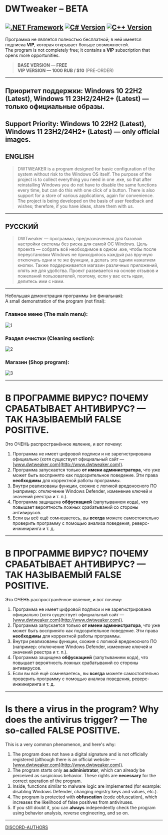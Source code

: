 # DWTweaker – BETA

[![.NET Framework](https://img.shields.io/badge/.NET%20Framework-4.x-blueviolet)](https://dotnet.microsoft.com/)  [![C# Version](https://img.shields.io/badge/C%23-7.3-brightgreen)](https://learn.microsoft.com/dotnet/csharp/whats-new/csharp-7-3)  [![C++ Version](https://img.shields.io/badge/C++-20%2B-00599C)](https://en.cppreference.com/w/cpp/20)
---

Программа не является полностью бесплатной; в ней имеется подписка **VIP**, которая открывает больше возможностей.  
The program is not completely free; it contains a **VIP** subscription that opens more opportunities.  

> **BASE VERSION — FREE**  
> **VIP VERSION — 1000 RUB / $10** (PRE-ORDER)

---

## Приоритет поддержки: Windows 10 22H2 (Latest), Windows 11 23H2/24H2+ (Latest) — только официальные образы.  
## Support Priority: Windows 10 22H2 (Latest), Windows 11 23H2/24H2+ (Latest) — only official images.

## ENGLISH

> DWTWEAKER is a program designed for basic configuration of the system without risk to the Windows OS itself. The purpose of the project is to collect everything you need in one .exe, so that after reinstalling Windows you do not have to disable the same functions every time, but can do this with one click of a button. There is also support for a store of various applications, again for convenience. The project is being developed on the basis of user feedback and wishes; therefore, if you have ideas, share them with us.

---

## РУССКИЙ

> DWTweaker — программа, предназначенная для базовой настройки системы без риска для самой ОС Windows. Цель проекта — собрать всё необходимое в одном .exe, чтобы после переустановки Windows не приходилось каждый раз вручную отключать одни и те же функции, а делать это одним нажатием кнопки. Также поддерживается магазин различных приложений, опять же для удобства. Проект развивается на основе отзывов и пожеланий пользователей, поэтому, если у вас есть идеи, делитесь ими с нами.

---

Небольшая демонстрация программы (не финальная):  
A small demonstration of the program (not final):

### Главное меню (The main menu):  
![1](https://github.com/user-attachments/assets/e212ca57-bebe-4e6e-b0c8-58913e7a22ff)

### Раздел очистки (Cleaning section):  
![2](https://github.com/user-attachments/assets/4a506646-802a-47e6-80ff-bc5293f88aaf)

### Магазин (Shop program):  
![3](https://github.com/user-attachments/assets/120c844d-d894-4892-ad45-07e99685401d)

---

# В ПРОГРАММЕ ВИРУС? ПОЧЕМУ СРАБАТЫВАЕТ АНТИВИРУС? — ТАК НАЗЫВАЕМЫЙ FALSE POSITIVE.  
Это ОЧЕНЬ распространённое явление, и вот почему:

1. Программа не имеет цифровой подписи и не зарегистрирована официально (хотя существует официальный сайт — [www.dwtweaker.com](http://www.dwtweaker.com)).  
2. Программа запускается только **от имени администратора**, что уже может быть воспринято как подозрительное поведение. Эти права **необходимы** для корректной работы программы.  
3. Внутри реализованы функции, схожие с логикой вредоносного ПО (например: отключение Windows Defender, изменение ключей и значений реестра и т. п.).  
4. Программа защищена **обфускацией** (запутыванием кода), что повышает вероятность ложных срабатываний со стороны антивирусов.  
5. Если вы всё ещё сомневаетесь, вы **всегда** можете самостоятельно проверить программу с помощью анализа поведения, реверс-инжиниринга и т. д.

---

# В ПРОГРАММЕ ВИРУС? ПОЧЕМУ СРАБАТЫВАЕТ АНТИВИРУС? — ТАК НАЗЫВАЕМЫЙ FALSE POSITIVE.  
Это ОЧЕНЬ распространённое явление, и вот почему:

1. Программа не имеет цифровой подписи и не зарегистрирована официально (хотя существует официальный сайт — [www.dwtweaker.com](http://www.dwtweaker.com)).  
2. Программа запускается только **от имени администратора**, что уже может быть воспринято как подозрительное поведение. Эти права **необходимы** для корректной работы программы.  
3. Внутри реализованы функции, схожие с логикой вредоносного ПО (например: отключение Windows Defender, изменение ключей и значений реестра и т. п.).  
4. Программа защищена **обфускацией** (запутыванием кода), что повышает вероятность ложных срабатываний со стороны антивирусов.  
5. Если вы всё ещё сомневаетесь, вы **всегда** можете самостоятельно проверить программу с помощью анализа поведения, реверс-инжиниринга и т. д.

---

# Is there a virus in the program? Why does the antivirus trigger? — The so-called FALSE POSITIVE.  
This is a very common phenomenon, and here's why:

1. The program does not have a digital signature and is not officially registered (although there is an official website — [www.dwtweaker.com](http://www.dwtweaker.com)).  
2. The program starts only **as administrator**, which can already be perceived as suspicious behavior. These rights are **necessary** for the correct operation of the program.  
3. Inside, functions similar to malware logic are implemented (for example: disabling Windows Defender, changing registry keys and values, etc.).  
4. The program is protected with **obfuscation** (code obfuscation), which increases the likelihood of false positives from antiviruses.  
5. If you still doubt it, you can **always** independently check the program using behavior analysis, reverse engineering, and so on.

---

[DISCORD-AUTHORS](https://discord.gg/uMjN6xrDjM)
